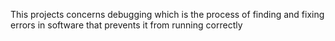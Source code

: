 This projects concerns debugging which is the process of finding and fixing errors in software that prevents it from running correctly
